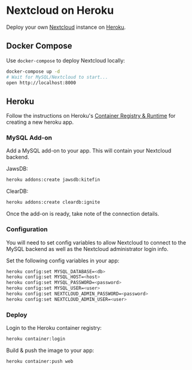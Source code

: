 # Nextcloud on Heroku

Deploy your own [Nextcloud](https://nextcloud.com) instance on [Heroku](https://heroku.com).

## Docker Compose

Use `docker-compose` to deploy Nextcloud locally:

```bash
docker-compose up -d
# Wait for MySQL/Nextcloud to start...
open http://localhost:8000
```

## Heroku

Follow the instructions on Heroku's [Container Registry & Runtime](https://devcenter.heroku.com/articles/container-registry-and-runtime) for creating a new heroku app.

### MySQL Add-on

Add a MySQL add-on to your app. This will contain your Nextcloud backend.

JawsDB:

```bash
heroku addons:create jawsdb:kitefin
```

ClearDB:

```bash
heroku addons:create cleardb:ignite
```

Once the add-on is ready, take note of the connection details.

### Configuration

You will need to set config variables to allow Nextcloud to connect to the MySQL backend as well as the Nextcloud administrator login info.

Set the following config variables in your app:

```bash
heroku config:set MYSQL_DATABASE=<db>
heroku config:set MYSQL_HOST=<host>
heroku config:set MYSQL_PASSWORD=<password>
heroku config:set MYSQL_USER=<user>
heroku config:set NEXTCLOUD_ADMIN_PASSWORD=<password>
heroku config:set NEXTCLOUD_ADMIN_USER=<user>
```

### Deploy

Login to the Heroku container registry:

```bash
heroku container:login
```

Build & push the image to your app:

```bash
heroku container:push web
```
